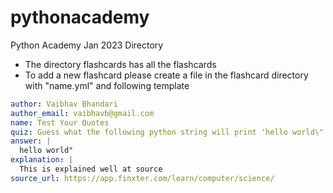 # pythonacademy
Python Academy Jan 2023 Directory

* The directory flashcards has all the flashcards
* To add a new flashcard please create a file in the flashcard directory with "name.yml" and following template

``` yaml
author: Vaibhav Bhandari
author_email: vaibhavb@gmail.com
name: Test Your Quotes
quiz: Guess what the following python string will print 'hello world\"'
answer: |
  hello world"
explanation: |
  This is explained well at source
source_url: https://app.finxter.com/learn/computer/science/
```
